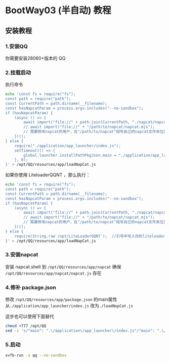 # BootWay03 (半自动) 教程

## 安装教程

### 1.安装QQ

你需要安装28060+版本的 QQ

### 2.挂载启动

执行命令

``` bash
echo 'const fs = require("fs");
const path = require("path");
const CurrentPath = path.dirname(__filename);
const hasNapcatParam = process.argv.includes("--no-sandbox");
if (hasNapcatParam) {
    (async () => {
        await import("file://" + path.join(CurrentPath, "./napcat/napcat.mjs"));
        // await import("file://" + "/path/to/napcat/napcat.mjs");
        // 需要修改napcat的用户，在"/path/to/napcat"段写自己的napcat文件夹位置，并注释path.join所在行
    })();
} else {
    require("./application/app_launcher/index.js");
    setTimeout(() => {
        global.launcher.installPathPkgJson.main = "./application/app_launcher/index.js";
    }, 0);
}' > /opt/QQ/resources/app/loadNapCat.js
```

如果你使用 LiteloaderQQNT ，那么执行：

``` bash
echo 'const fs = require("fs");
const path = require("path");
const CurrentPath = path.dirname(__filename);
const hasNapcatParam = process.argv.includes("--no-sandbox");
if (hasNapcatParam) {
    (async () => {
        await import("file://" + path.join(CurrentPath, "./napcat/napcat.mjs"));
        // await import("file://" + "/path/to/napcat/napcat.mjs");
        // 需要修改napcat的用户，在"/path/to/napcat"段写自己的napcat文件夹位置，并注释path.join所在行
    })();
} else {
    require(String.raw`/opt/LiteLoaderQQNT`);  //引号中写入你的liteloaderqqnt路径
}' > /opt/QQ/resources/app/loadNapCat.js
```

### 3.安装napcat

安装 napcat.shell 到 `/opt/QQ/resources/app/napcat` 确保 `/opt/QQ/resources/app/napcat/napcat.js` 存在

### 4.修补 package.json

修改 `/opt/QQ/resources/app/package.json` 的main属性从`./application/app_launcher/index.js` 改为`./loadNapCat.js`

这步也可以使用下面替代

``` bash
chmod +777 /opt/QQ
sed -i 's/"main": ".\/application\/app_launcher\/index.js"/"main": ".\/loadNapCat.js"/' /opt/QQ/resources/app/package.json
```

### 5.启动

``` bash
xvfb-run -a qq --no-sandbox
```
